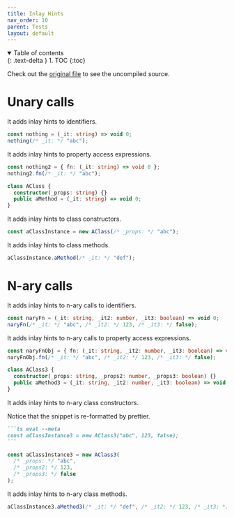 ```yaml
---
title: Inlay Hints
nav_order: 10
parent: Tests
layout: default
---
```


<details open markdown="block">
  <summary>
    Table of contents
  </summary>
  {: .text-delta }
1. TOC
{:toc}
</details>

Check out the [original file](https://github.com/lucasavila00/eval-md/tree/main/eval-mds/tests/inlay.md) to see the uncompiled source.

# Unary calls

It adds inlay hints to identifiers.

```ts
const nothing = (_it: string) => void 0;
nothing(/* _it: */ "abc");
```

It adds inlay hints to property access expressions.

```ts
const nothing2 = { fn: (_it: string) => void 0 };
nothing2.fn(/* _it: */ "abc");
```

```ts
class AClass {
  constructor(_props: string) {}
  public aMethod = (_it: string) => void 0;
}
```

It adds inlay hints to class constructors.

```ts
const aClassInstance = new AClass(/* _props: */ "abc");
```

It adds inlay hints to class methods.

```ts
aClassInstance.aMethod(/* _it: */ "def");
```

# N-ary calls

It adds inlay hints to n-ary calls to identifiers.

```ts
const naryFn = (_it: string, _it2: number, _it3: boolean) => void 0;
naryFn(/* _it: */ "abc", /* _it2: */ 123, /* _it3: */ false);
```

It adds inlay hints to n-ary calls to property access expressions.

```ts
const naryFnObj = { fn: (_it: string, _it2: number, _it3: boolean) => void 0 };
naryFnObj.fn(/* _it: */ "abc", /* _it2: */ 123, /* _it3: */ false);
```

```ts
class AClass3 {
  constructor(_props: string, _props2: number, _props3: boolean) {}
  public aMethod3 = (_it: string, _it2: number, _it3: boolean) => void 0;
}
```

It adds inlay hints to n-ary class constructors.

Notice that the snippet is re-formatted by prettier.

````md
```ts eval --meta
const aClassInstance3 = new AClass3("abc", 123, false);
```
````

```ts
const aClassInstance3 = new AClass3(
  /* _props: */ "abc",
  /* _props2: */ 123,
  /* _props3: */ false
);
```

It adds inlay hints to n-ary class methods.

```ts
aClassInstance3.aMethod3(/* _it: */ "def", /* _it2: */ 123, /* _it3: */ false);
```
